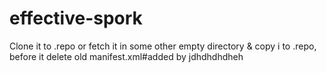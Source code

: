 # effective-spork
Clone it to .repo or fetch it in some other empty directory &amp; copy i to .repo, before it delete old manifest.xml#added by jdhdhdhdheh
